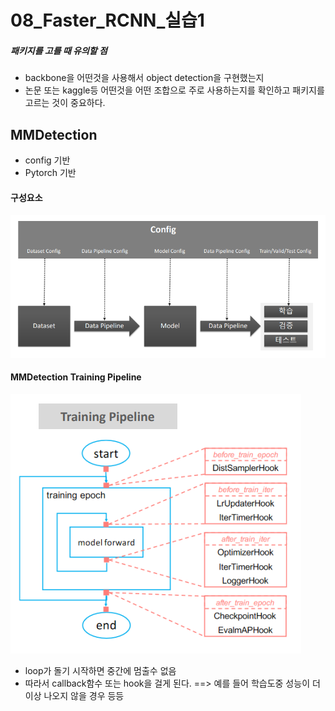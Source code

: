 # 08_Faster_RCNN_실습1

##### 패키지를 고를 때 유의할 점

- backbone을 어떤것을 사용해서 object detection을 구현했는지
- 논문 또는 kaggle등 어떤것을 어떤 조합으로 주로 사용하는지를 확인하고 패키지를 고르는 것이 중요하다.



## MMDetection

- config 기반
- Pytorch 기반



#### 구성요소

![image-20220502130311970](08_Faster_RCNN_실습1.assets/image-20220502130311970.png)



#### MMDetection Training Pipeline

![image-20220502130858493](08_Faster_RCNN_실습1.assets/image-20220502130858493.png)

- loop가 돌기 시작하면 중간에 멈출수 없음
- 따라서 callback함수 또는 hook을 걸게 된다. ==> 예를 들어 학습도중 성능이 더이상 나오지 않을 경우 등등















